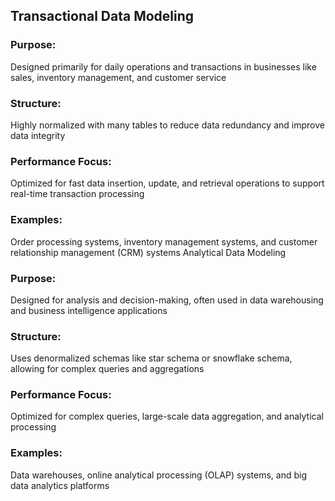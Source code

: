 ## Transactional Data Modeling

### Purpose: 
Designed primarily for daily operations and transactions in businesses like sales, inventory management, and customer service

### Structure: 
Highly normalized with many tables to reduce data redundancy and improve data integrity

### Performance Focus: 
Optimized for fast data insertion, update, and retrieval operations to support real-time transaction processing

### Examples:
Order processing systems, inventory management systems, and customer relationship management (CRM) systems
Analytical Data Modeling

### Purpose: 
Designed for analysis and decision-making, often used in data warehousing and business intelligence applications

### Structure:
Uses denormalized schemas like star schema or snowflake schema, allowing for complex queries and aggregations

### Performance Focus:
Optimized for complex queries, large-scale data aggregation, and analytical processing

### Examples:
Data warehouses, online analytical processing (OLAP) systems, and big data analytics platforms
